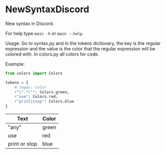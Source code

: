 # NewSyntaxDiscord
New syntax in Discord.

For help type `main -h` or `main --help`

Usage: Go to syntax.py and in the tokens dictionary, the key is the regular expression and the value is the color that the regular expression will be colored with. In colors.py all colors for code.

Example:

```py
from colors import Colors

tokens = {
    # regex: color
    r"\".*\"": Colors.green,
    r"use": Colors.red,
    r"print|stop": Colors.blue
}
```

|Text |Color  |
--- | --- |
|"any"|green|
|use|red|
|print or stop|blue|
